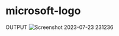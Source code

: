 # microsoft-logo
OUTPUT
![Screenshot 2023-07-23 231236](https://github.com/AMITPATTANAYAK/microsoft-logo/assets/122168162/763cb56c-9b54-409a-a177-87f376d9f925)
